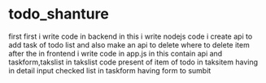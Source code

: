 # todo_shanture
first first i write code in backend in this i write nodejs code
i create api to add task of todo list and also make an api to delete where to delete item
after the in frontend i write code in app.js in this contain api and taskform,takslist
in takslist code present of item of todo
in taksitem having in detail input checked list 
in taskform  having form to sumbit 

